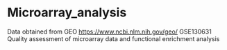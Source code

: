 # Microarray_analysis
Data obtained from GEO https://www.ncbi.nlm.nih.gov/geo/
GSE130631
Quality assessment of microarray data and functional enrichment analysis 
